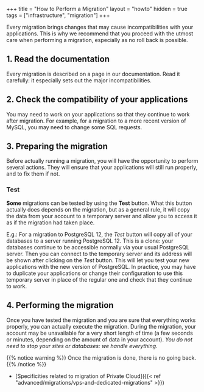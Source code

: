 +++
title = "How to Perform a Migration"
layout = "howto"
hidden = true
tags = ["infrastructure", "migration"]
+++

Every migration brings changes that may cause incompatibilities with your applications. This is why we recommend that you proceed with the utmost care when performing a migration, especially as no roll back is possible.

## 1. Read the documentation

Every migration is described on a page in our documentation. Read it carefully: it especially sets out the major incompatibilities.

## 2. Check the compatibility of your applications

You may need to work on your applications so that they continue to work after migration. For example, for a migration to a more recent version of MySQL, you may need to change some SQL requests.

## 3. Preparing the migration

Before actually running a migration, you will have the opportunity to perform several actions. They will ensure that your applications will still run properly, and to fix them if not.

### Test

**Some** migrations can be tested by using the **Test** button. What this button actually does depends on the migration, but as a general rule, it will copy the data from your account to a temporary server and allow you to access it as if the migration had taken place.

E.g.: For a migration to PostgreSQL 12, the *Test* button will copy all of your databases to a server running PostgreSQL 12. This is a clone: your databases continue to be accessible normally via your usual PostgreSQL server. Then you can connect to the temporary server and its address will be shown after clicking on the *Test* button. This will let you test your new applications with the new version of PostgreSQL. In practice, you may have to duplicate your applications or change their configuration to use this temporary server in place of the regular one and check that they continue to work.

## 4. Performing the migration

Once you have tested the migration and you are sure that everything works properly, you can actually execute the migration. During the migration, your account may be unavailable for a very short length of time (a few seconds or minutes, depending on the amount of data in your account). *You do not need to stop your sites or databases: we handle everything*.

{{% notice warning %}}
Once the migration is done, there is no going back.
{{% /notice %}}

- [Specificities related to migration of Private Cloud]({{< ref "advanced/migrations/vps-and-dedicated-migrations" >}})
